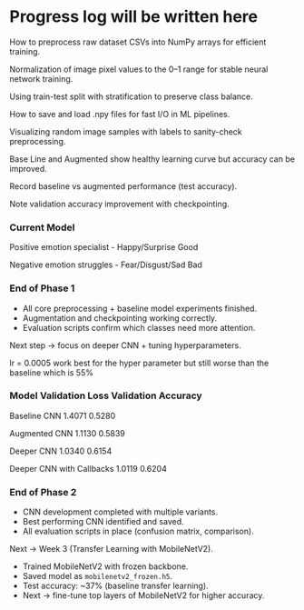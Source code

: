 # Progress log will be written here


How to preprocess raw dataset CSVs into NumPy arrays for efficient training.

Normalization of image pixel values to the 0–1 range for stable neural network training.

Using train-test split with stratification to preserve class balance.

How to save and load .npy files for fast I/O in ML pipelines.

Visualizing random image samples with labels to sanity-check preprocessing.

Base Line and Augmented show healthy learning curve but accuracy can be improved.

Record baseline vs augmented performance (test accuracy).

Note validation accuracy improvement with checkpointing.

### Current Model

Positive emotion specialist - Happy/Surprise Good 

Negative emotion struggles - Fear/Disgust/Sad Bad

### End of Phase 1 
- All core preprocessing + baseline model experiments finished.  
- Augmentation and checkpointing working correctly.  
- Evaluation scripts confirm which classes need more attention.  

Next step → focus on deeper CNN + tuning hyperparameters.


lr = 0.0005 work best for the hyper parameter but still worse than the baseline which is 55% 


### Model	Validation Loss	Validation Accuracy

Baseline CNN	1.4071	0.5280

Augmented CNN	1.1130	0.5839

Deeper CNN	1.0340	0.6154

Deeper CNN with Callbacks	1.0119	0.6204


### End of Phase 2  
- CNN development completed with multiple variants.  
- Best performing CNN identified and saved.  
- All evaluation scripts in place (confusion matrix, comparison).  

Next → Week 3 (Transfer Learning with MobileNetV2).  
 
- Trained MobileNetV2 with frozen backbone.  
- Saved model as `mobilenetv2_frozen.h5`.  
- Test accuracy: ~37% (baseline transfer learning).  
- Next → fine-tune top layers of MobileNetV2 for higher accuracy.  

